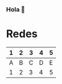 ### Hola 👋
# Redes
| 1 | 2 | 3 | 4 | 5 |
|---|---|---|---|---|
| A | B | C | D | E |
| 1 | 2 | 3 | 4 | 5 |
<!--
**fernando16dl/fernando16dl** is a ✨ _special_ ✨ repository because its `README.md` (this file) appears on your GitHub profile.

Here are some ideas to get you started:

- 🔭 I’m currently working on ...
- 🌱 I’m currently learning ...
- 👯 I’m looking to collaborate on ...
- 🤔 I’m looking for help with ...
- 💬 Ask me about ...
- 📫 How to reach me: ...
- 😄 Pronouns: ...
- ⚡ Fun fact: ...
-->
